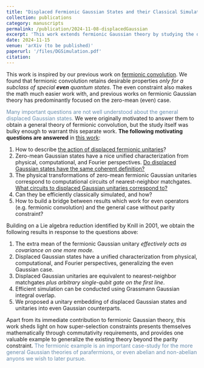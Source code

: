 ```yaml
---
title: "Displaced Fermionic Gaussian States and their Classical Simulation"
collection: publications
category: manuscripts
permalink: /publication/2024-11-08-displacedGaussian
excerpt: 'This work extends fermionic Gaussian theory by studying the displaced (nonzero mean) case, resulting in slightly extended classical simulation, generalized fermionic convolution, and a more general understanding beyond super-selection rules. _Click on the title to see details_.'
date: 2024-11-15
venue: 'arXiv (to be published)'
paperurl: '/files/DGSimulation.pdf'
citation: 
---
```


This work is inspired by our previous work on [fermionic convolution](/publication/2024-09-12-fermionic-gaussian-testing). 
We found that fermionic convolution retains desirable properties *only for a subclass of special **even** quantum states*. 
The even constraint also makes the math much easier work with, and previous works on fermionic Gaussian theory has predominantly focused on the zero-mean (even) case.  

<span style="color: #6A8EAE;">Many important questions are not well understood about the general displaced Gaussian states.</span> We were originally motivated to answer them to obtain a general theory of fermionic convolution, but the study itself was bulky enough to warrant this separate work. **The following motivating questions are answered** in [this work](/files/DGSimulation.pdf):

1. How to describe <u>the action of displaced fermionic unitaries</u>? 
2. Zero-mean Gaussian states have a nice unified characterization from physical, computational, and Fourier perspectives. <u>Do displaced Gaussian states have the same coherent definition?</u>
3. The physical transformations of zero-mean fermionic Gaussian unitaries correspond to computational circuits of nearest-neighbor matchgates. <u>What circuits to displaced Gaussian unitaries correspond to?</u>
4. Can they be efficiently classically simulated, and how? 
5. How to build a bridge between results which work for even operators (e.g. fermionic convolution) and the general case without parity constraint?

Building on a Lie algebra reduction identified by Knill in 2001, we obtain the following results in response to the questions above: 

1. The extra mean of the fermionic Gaussian unitary *effectively acts as covariance on one more mode*. 
2. Displaced Gaussian states have a unified characterization from physical, computational, and Fourier perspectives, generalizing the even Gaussian case. 
3. Displaced Gaussian unitaries are equivalent to nearest-neighbor matchgates *plus arbitrary single-qubit gate on the first line*.
4. Efficient simulation can be conducted using Grassmann Gaussian integral overlap. 
5. We proposed a unitary embedding of displaced Gaussian states and unitaries into even Gaussian counterparts. 

Apart from its immediate contribution to fermionic Gaussian theory, 
this work sheds light on how super-selection constraints presents themselves mathematically through commutativity requirements, and provides one valuable example to generalize the existing theory beyond the parity constraint. <span style="color: #6A8EAE;">The fermionic example is an important case-study for the more general Gaussian theories of parafermions, or even abelian and non-abelian anyons we wish to later pursue. </span>